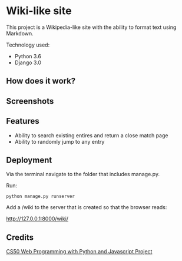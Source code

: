 # Wiki-like site
This project is a Wikipedia-like site with the ability to format text using Markdown.

Technology used:
- Python 3.6
- Django 3.0

## How does it work?

## Screenshots


## Features
- Ability to search existing entires and return a close match page
- Ability to randomly jump to any entry

## Deployment
Via the terminal navigate to the folder that includes manage.py.

Run:


`python manage.py runserver`

Add a /wiki to the server that is created so that the browser reads:


http://127.0.0.1:8000/wiki/

## Credits 
[CS50 Web Programming with Python and Javascript Project](https://cs50.harvard.edu/web/2020/projects/1/wiki/)
